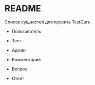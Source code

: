 # README

Cписок сущностей для проекта TestGuru

* Пользователь

* Тест

* Админ

* Комментарий

* Вопрос

* Ответ